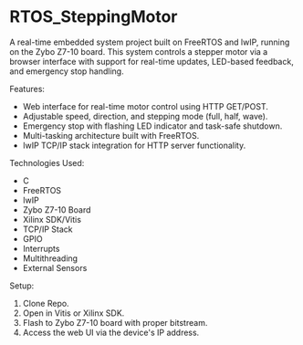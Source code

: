 # RTOS_SteppingMotor

A real-time embedded system project built on FreeRTOS and lwIP, running on the Zybo Z7-10 board. This system controls a stepper motor via a browser interface with support for real-time updates, LED-based feedback, and emergency stop handling.

Features:
- Web interface for real-time motor control using HTTP GET/POST.
- Adjustable speed, direction, and stepping mode (full, half, wave).
- Emergency stop with flashing LED indicator and task-safe shutdown.
- Multi-tasking architecture built with FreeRTOS.
- lwIP TCP/IP stack integration for HTTP server functionality.

Technologies Used:
- C
- FreeRTOS
- lwIP
- Zybo Z7-10 Board
- Xilinx SDK/Vitis
- TCP/IP Stack
- GPIO
- Interrupts
- Multithreading
- External Sensors

Setup:
1. Clone Repo.
2. Open in Vitis or Xilinx SDK.
3. Flash to Zybo Z7-10 board with proper bitstream.
4. Access the web UI via the device's IP address.
